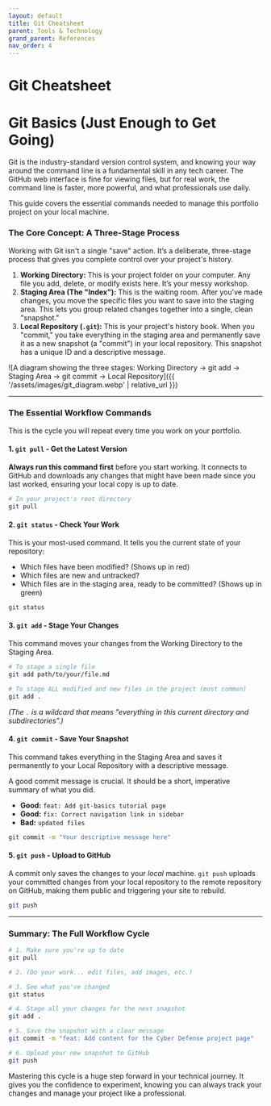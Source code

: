 ```yaml
---
layout: default
title: Git Cheatsheet
parent: Tools & Technology
grand_parent: References
nav_order: 4
---
```


# Git Cheatsheet

# Git Basics (Just Enough to Get Going)

Git is the industry-standard version control system, and knowing your way around the command line is a fundamental skill in any tech career. The GitHub web interface is fine for viewing files, but for real work, the command line is faster, more powerful, and what professionals use daily.

This guide covers the essential commands needed to manage this portfolio project on your local machine.

### The Core Concept: A Three-Stage Process

Working with Git isn't a single "save" action. It’s a deliberate, three-stage process that gives you complete control over your project's history.

1.  **Working Directory:** This is your project folder on your computer. Any file you add, delete, or modify exists here. It’s your messy workshop.
2.  **Staging Area (The "Index"):** This is the waiting room. After you've made changes, you move the specific files you want to save into the staging area. This lets you group related changes together into a single, clean "snapshot."
3.  **Local Repository (`.git`):** This is your project's history book. When you "commit," you take everything in the staging area and permanently save it as a new snapshot (a "commit") in your local repository. This snapshot has a unique ID and a descriptive message.

![A diagram showing the three stages: Working Directory -> git add -> Staging Area -> git commit -> Local Repository]({{ '/assets/images/git_diagram.webp' | relative_url }})

---

### The Essential Workflow Commands

This is the cycle you will repeat every time you work on your portfolio.

#### **1. `git pull` - Get the Latest Version**

**Always run this command first** before you start working. It connects to GitHub and downloads any changes that might have been made since you last worked, ensuring your local copy is up to date.

```bash
# In your project's root directory
git pull
```

#### **2. `git status` - Check Your Work**

This is your most-used command. It tells you the current state of your repository:
*   Which files have been modified? (Shows up in red)
*   Which files are new and untracked?
*   Which files are in the staging area, ready to be committed? (Shows up in green)

```bash
git status
```

#### **3. `git add` - Stage Your Changes**

This command moves your changes from the Working Directory to the Staging Area.

```bash
# To stage a single file
git add path/to/your/file.md

# To stage ALL modified and new files in the project (most common)
git add .
```
*(The `.` is a wildcard that means "everything in this current directory and subdirectories".)*

#### **4. `git commit` - Save Your Snapshot**

This command takes everything in the Staging Area and saves it permanently to your Local Repository with a descriptive message.

A good commit message is crucial. It should be a short, imperative summary of what you did.
*   **Good:** `feat: Add git-basics tutorial page`
*   **Good:** `fix: Correct navigation link in sidebar`
*   **Bad:** `updated files`

```bash
git commit -m "Your descriptive message here"
```

#### **5. `git push` - Upload to GitHub**

A commit only saves the changes to your *local* machine. `git push` uploads your committed changes from your local repository to the remote repository on GitHub, making them public and triggering your site to rebuild.

```bash
git push
```

---

### Summary: The Full Workflow Cycle

```bash
# 1. Make sure you're up to date
git pull

# 2. (Do your work... edit files, add images, etc.)

# 3. See what you've changed
git status

# 4. Stage all your changes for the next snapshot
git add .

# 5. Save the snapshot with a clear message
git commit -m "feat: Add content for the Cyber Defense project page"

# 6. Upload your new snapshot to GitHub
git push
```

Mastering this cycle is a huge step forward in your technical journey. It gives you the confidence to experiment, knowing you can always track your changes and manage your project like a professional.
```

